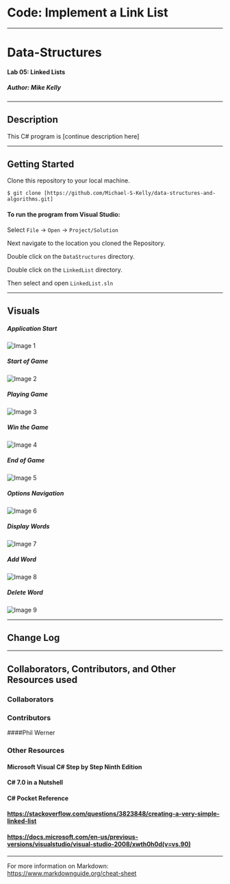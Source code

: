 # Code: Implement a Link List

------------------------------

# Data-Structures
#### Lab 05: Linked Lists
##### *Author: Mike Kelly*

------------------------------

## Description
This C# program is [continue description here]

------------------------------

## Getting Started
Clone this repository to your local machine.
```
$ git clone [https://github.com/Michael-S-Kelly/data-structures-and-algorithms.git]
```
#### To run the program from Visual Studio:
Select ```File``` -> ```Open``` -> ```Project/Solution```

Next navigate to the location you cloned the Repository.

Double click on the ```DataStructures``` directory.

Double click on the ```LinkedList``` directory.


Then select and open ```LinkedList.sln```

------------------------------

## Visuals


##### Application Start
![Image 1](WordGuessingGame/Assets/MainNav.PNG)
##### Start of Game
![Image 2](WordGuessingGame/Assets/BeginGame.PNG)
##### Playing Game
![Image 3](WordGuessingGame/Assets/PlayGame.PNG)
##### Win the Game
![Image 4](WordGuessingGame/Assets/WinGame.PNG)
##### End of Game
![Image 5](WordGuessingGame/Assets/EndGame.PNG)
##### Options Navigation
![Image 6](WordGuessingGame/Assets/AdminNav.PNG)
##### Display Words
![Image 7](WordGuessingGame/Assets/DisplayWords.PNG)
##### Add Word
![Image 8](WordGuessingGame/Assets/AddWord.PNG)
##### Delete Word
![Image 9](WordGuessingGame/Assets/DeleteWord.PNG)

------------------------------

## Change Log




------------------------------
## Collaborators, Contributors, and Other Resources used

### Collaborators

### Contributors
####Phil Werner


### Other Resources
#### Microsoft Visual C# Step by Step Ninth Edition
#### C# 7.0 in a Nutshell
#### C# Pocket Reference
#### https://stackoverflow.com/questions/3823848/creating-a-very-simple-linked-list
#### https://docs.microsoft.com/en-us/previous-versions/visualstudio/visual-studio-2008/xwth0h0d(v=vs.90) 

------------------------------
For more information on Markdown: https://www.markdownguide.org/cheat-sheet